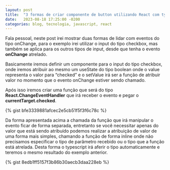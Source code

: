 ```yaml
---
layout: post
title:  "3 formas de criar componente de button utilizando React com typescript"
date:   2023-08-18 17:25:00 -0200
categories: blog, tecnologia, javascript, react
---
```



Fala pessoal, neste post irei mostrar duas formas de lidar com eventos do tipo onChange, para o exemplo irei utilizar o input do tipo checkbox, mas também se aplica para os outros tipos de input, desde que tenha o evento **onChange** atrelado.

Basicamente iremos definir um componente para o input do tipo checkbox, onde iremos atribuir ao mesmo um useState do tipo boolean onde o value representa o valor para “checked”  e o setValue irá ser a função de atribuir valor no momento que o evento onChange estiver sendo chamado. 

Após isso iremos criar uma função que será do tipo **React.ChangeEventHandler<HTMLInputElement>** que irá receber o evento e pegar o **currentTarget.checked**. 


{% gist bfe3339881afcec2e5cb51f5f3f6c78c %}



Da forma apresentada acima a chamada da função que irá manipular o evento ficar de forma separada, entretanto se você necessitar apenas do valor que está sendo atribuído podemos realizar a atribuição de valor de uma forma mais simples, chamando a função de forma inline onde não precisamos especificar o tipo de parâmetro recebido ou o tipo que a função está atrelada. Desta forma o typescript irá aferir o tipo automaticamente e teremos o mesmo resultado do exemplo anterior.

{% gist 8edb1ff5157f3b86b30aecb3daa228eb %}
